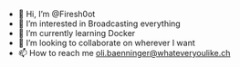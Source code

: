 - 👋 Hi, I’m @Firesh0ot
- 👀 I’m interested in Broadcasting everything
- 🌱 I’m currently learning Docker
- 💞️ I’m looking to collaborate on wherever I want
- 📫 How to reach me oli.baenninger@whateveryoulike.ch

<!---
Firesh0ot/Firesh0ot is a ✨ special ✨ repository because its `README.md` (this file) appears on your GitHub profile.
You can click the Preview link to take a look at your changes.
--->
